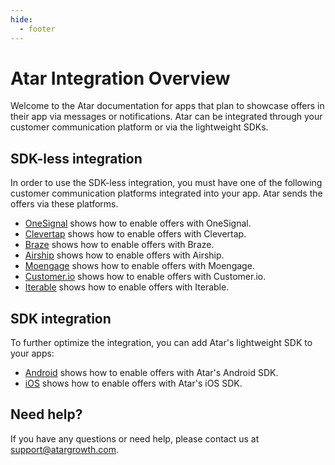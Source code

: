 ```yaml
---
hide:
  - footer
---
```

# Atar Integration Overview

Welcome to the Atar documentation for apps that plan to showcase offers in their app via messages or notifications. Atar can be integrated through your customer communication platform or via the lightweight SDKs.

## SDK-less integration
In order to use the SDK-less integration, you must have one of the following customer communication platforms integrated into your app. Atar sends the offers via these platforms.

- [OneSignal](#) shows how to enable offers with OneSignal.
- [Clevertap](#) shows how to enable offers with Clevertap.
- [Braze](#) shows how to enable offers with Braze.
- [Airship](#) shows how to enable offers with Airship.
- [Moengage](#) shows how to enable offers with Moengage.
- [Customer.io](#) shows how to enable offers with Customer.io.
- [Iterable](#) shows how to enable offers with Iterable.

## SDK integration

To further optimize the integration, you can add Atar's lightweight SDK to your apps:

- [Android](android-sdk.md) shows how to enable offers with Atar's Android SDK.
- [iOS](ios-sdk.md) shows how to enable offers with Atar's iOS SDK.

## Need help?

If you have any questions or need help, please contact us at [support@atargrowth.com](mailto:support@atargrowth.com).